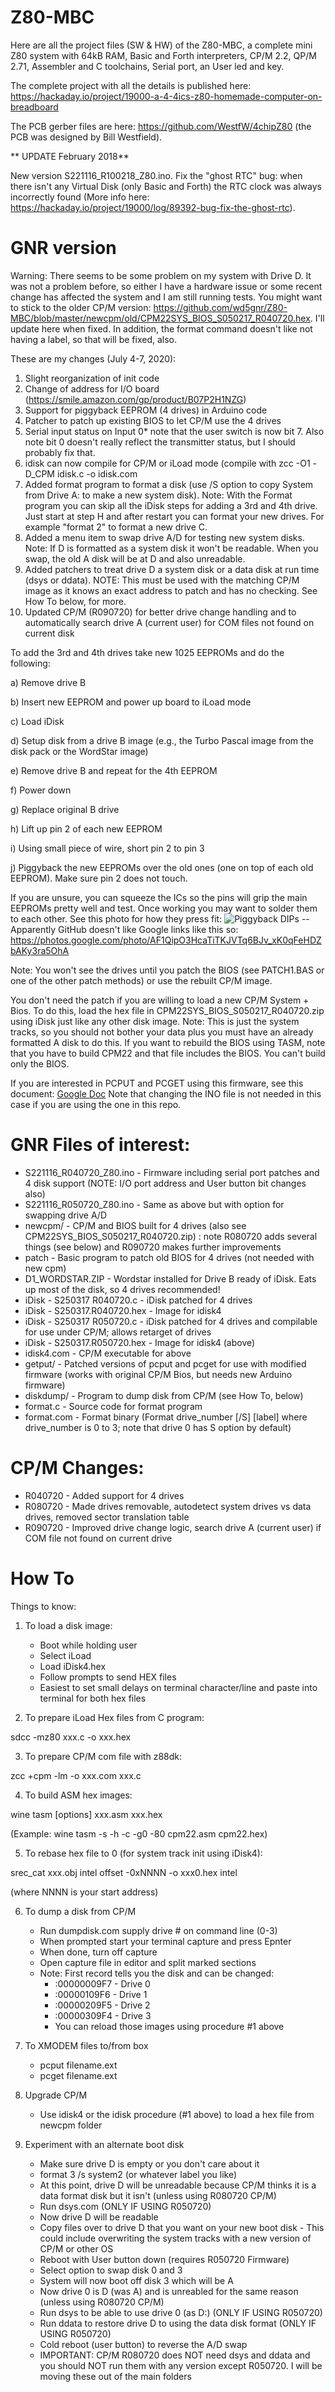 # Z80-MBC
Here are all the project files (SW & HW) of the Z80-MBC, a complete mini Z80 system with 64kB RAM, Basic and Forth interpreters, CP/M 2.2, QP/M 2.71, Assembler and C toolchains, Serial port, an User led and key.

The complete project with all the details is published here: https://hackaday.io/project/19000-a-4-4ics-z80-homemade-computer-on-breadboard

The PCB gerber files are here: https://github.com/WestfW/4chipZ80 (the PCB was designed by Bill Westfield).





** UPDATE February 2018**

New version S221116_R100218_Z80.ino. Fix the "ghost RTC" bug: when there isn't any Virtual Disk (only Basic and Forth) the RTC clock was always incorrectly found (More info here: https://hackaday.io/project/19000/log/89392-bug-fix-the-ghost-rtc).

GNR version
===========
Warning: There seems to be some problem on my system with Drive D. It was not a problem before, so either I have a hardware issue or some recent change has affected the system and 
I am still running tests. You might want to stick to the older CP/M version: https://github.com/wd5gnr/Z80-MBC/blob/master/newcpm/old/CPM22SYS_BIOS_S050217_R040720.hex. I'll update here when fixed.
In addition, the format command doesn't like not having a label, so that will be fixed, also.


These are my changes (July 4-7, 2020):
1) Slight reorganization of init code
2) Change of address for I/O board (https://smile.amazon.com/gp/product/B07P2H1NZG)
3) Support for piggyback EEPROM (4 drives) in Arduino code
4) Patcher to patch up existing BIOS to let CP/M use the 4 drives
5) Serial input status on Input 0* note that the user switch is now bit 7. Also note bit 0 doesn't
really reflect the transmitter status, but I should probably fix that.
6) idisk can now compile for CP/M or iLoad mode (compile with zcc -O1 -D_CPM idisk.c -o idisk.com
7) Added format program to format a disk (use /S option to copy System from Drive A: to make a new system disk). Note: With the Format program you can skip
all the iDisk steps for adding a 3rd and 4th drive. Just start at step H and after restart you can format your new drives. For example "format 2" to format a new drive C.
8) Added a menu item to swap drive A/D for testing new system disks. Note: If D is formatted as a system disk it won't be readable. When you swap, the old A disk will be at D
   and also unreadable.
9) Added patchers to treat drive D a system disk or a data disk at run time (dsys or ddata). NOTE: This must be used with the matching CP/M image as it knows an exact address to patch and has no
   checking. See How To below, for more.
10) Updated CP/M (R090720) for better drive change handling and to automatically search drive A (current user) for COM files not found on current disk   

To add the 3rd and 4th drives take new 1025 EEPROMs and do the following:

a) Remove drive B

b) Insert new EEPROM and power up board to iLoad mode

c) Load iDisk

d) Setup disk from a drive B image (e.g., the Turbo Pascal image from the disk pack or the WordStar image)

e) Remove drive B and repeat for the 4th EEPROM

f) Power down 

g) Replace original B drive

h) Lift up pin 2 of each new EEPROM

i) Using small piece of wire, short pin 2 to pin 3

j) Piggyback the new EEPROMs over the old ones (one on top of each old EEPROM). Make sure pin 2 does not touch.

If you are unsure, you can squeeze the ICs so the pins will grip the main EEPROMs pretty well and test. Once working you may want to solder them to each other. See this photo for how they press fit: ![Piggyback DIPs](https://drive.google.com/file/d/1G_YWSm-YIfJ7HFxRcD5EgXIeHl-Vdnr_/view?usp=sharing) -- Apparently GitHub doesn't like Google links like this so: https://photos.google.com/photo/AF1QipO3HcaTiTKJVTq6BJv_xK0qFeHDZbAKy3ra5OhA

Note: You won't see the drives until you patch the BIOS (see PATCH1.BAS or one of the other patch methods) or use the rebuilt CP/M image.

You don't need the patch if you are willing to load a new CP/M System + Bios. To do this, load the hex file in CPM22SYS_BIOS_S050217_R040720.zip using iDisk just like any other disk image.
Note: This is just the system tracks, so you should not bother your data plus you must have an already formatted A disk to do this. If you want to rebuild the 
BIOS using TASM, note that you have to build CPM22 and that file includes the BIOS. You can't build only the BIOS.


If you are interested in PCPUT and PCGET using this firmware, see this document: [Google Doc](https://docs.google.com/document/d/1xUM6nIeuzou1vhWvedSDNuM72x5ku1T-htuIr2hJKac/edit?usp=sharing)
Note that changing the INO file is not needed in this case if you are using the one in this repo.

GNR Files of interest:
======================
* S221116_R040720_Z80.ino - Firmware including serial port patches and 4 disk support (NOTE: I/O port address and User button bit changes also)
* S221116_R050720_Z80.ino - Same as above but with option for swapping drive A/D
* newcpm/ - CP/M and BIOS built for 4 drives (also see CPM22SYS_BIOS_S050217_R040720.zip) : note R080720 adds several things (see below) and R090720 makes further improvements
* patch - Basic program to patch old BIOS for 4 drives (not needed with new cpm)
* D1_WORDSTAR.ZIP - Wordstar installed for Drive B ready of iDisk. Eats up most of the disk, so 4 drives recommended!
* iDisk - S250317 R040720.c  - iDisk patched for 4 drives
* iDisk - S250317.R040720.hex - Image for idisk4
* iDisk - S250317 R050720.c  - iDisk patched for 4 drives and compilable for use under CP/M; allows retarget of drives
* iDisk - S250317.R050720.hex - Image for idisk4 (above)
* idisk4.com - CP/M executable for above
* getput/ - Patched versions of pcput and pcget for use with modified firmware (works with original CP/M Bios, but needs new Arduino firmware)
* diskdump/ - Program to dump disk from CP/M (see How To, below)
* format.c - Source code for format program
* format.com - Format binary (Format drive_number [/S] [label] where drive_number is 0 to 3; note that drive 0 has S option by default)

CP/M Changes:
=============
* R040720 - Added support for 4 drives
* R080720 - Made drives removable, autodetect system drives vs data drives, removed sector translation table
* R090720 - Improved drive change logic, search drive A (current user) if COM file not found on current drive 

How To
======
Things to know:

1) To load a disk image:
   * Boot while holding user
   * Select iLoad
   * Load iDisk4.hex
   * Follow prompts to send HEX files
   * Easiest to set small delays on terminal character/line and paste into terminal for both hex files

2) To prepare iLoad Hex files from C program:

  sdcc -mz80 xxx.c -o xxx.hex

3) To prepare CP/M com file with z88dk:

  zcc +cpm -lm -o xxx.com xxx.c

4) To build ASM hex images:

  wine tasm [options] xxx.asm xxx.hex
  
  (Example: wine tasm -s -h -c -g0 -80 cpm22.asm cpm22.hex)

5) To rebase hex file to 0 (for system track init using iDisk4):

  srec_cat xxx.obj intel offset -0xNNNN -o xxx0.hex intel
  
  (where NNNN is your start address)

6) To dump a disk from CP/M
   * Run dumpdisk.com supply drive # on command line (0-3)
   * When prompted start your terminal capture and press Epnter
   * When done, turn off capture
   * Open capture file in editor and split marked sections
   * Note: First record tells you the disk and can be changed:
     * :00000009F7 - Drive 0
     * :00000109F6 - Drive 1
     * :00000209F5 - Drive 2
     * :00000309F4 - Drive 3
     * You can reload those images using procedure #1 above
  
7) To XMODEM files to/from box

   * pcput filename.ext
   * pcget filename.ext
   
8) Upgrade CP/M
   * Use idisk4 or the idisk procedure (#1 above) to load a hex file from newcpm folder

9) Experiment with an alternate boot disk
   * Make sure drive D is empty or you don't care about it
   * format 3 /s system2     (or whatever label you like)
   * At this point, drive D will be unreadable because CP/M thinks it is a data format disk but it isn't (unless using R080720 CP/M)
   * Run dsys.com (ONLY IF USING R050720)
   * Now drive D will be readable
   * Copy files over to drive D that you want on your new boot disk - This could include overwriting the system tracks with a new version of CP/M or other OS
   * Reboot with User button down (requires R050720 Firmware)
   * Select option to swap disk 0 and 3
   * System will now boot off disk 3 which will be A
   * Now drive 0 is D (was A) and is unreabled for the same reason (unless using R080720 CP/M)
   * Run dsys to be able to use drive 0 (as D:)  (ONLY IF USING R050720)
   * Run ddata to restore drive D to using the data disk format (ONLY IF USING R050720)
   * Cold reboot (user button) to reverse the A/D swap
   * IMPORTANT: CP/M R080720 does NOT need dsys and ddata and you should NOT run them with any version except R050720. I will be moving these out of the main folders
   




